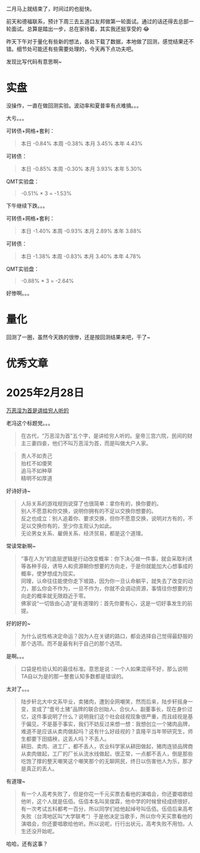 二月马上就结束了，时间过的也挺快。

前天和德福联系，预计下周三去五道口友邦做第一轮面试。通过的话还得去总部一轮面试。总算是踏出一步，总在家待着，其实我还挺享受的 :joy:

昨天下午对于量化有些新的想法，各处下载了数据，本地做了回测，感觉结果还不错。细节处可能还有些需要处理的，今天再下点功夫吧。

发现比写代码有意思啊~


# 实盘

没操作，一直在做回测实验。波动率和夏普率有点难搞。。。

大亏。。。

可转债+网格+套利：

>本日	-0.84%	本周	-0.38%	本月	3.45%	本年	4.43%

可转债：

>本日	-0.85%	本周	-0.30%	本月	3.93%	本年	5.30%

QMT实验盘：

> -0.51% * 3 = -1.53%

下午继续下跌。。。

可转债+网格+套利：

>本日	-1.40%	本周	-0.93%	本月	2.89%	本年	3.88%

可转债：

>本日	-1.38%	本周	-0.83%	本月	3.40%	本年	4.78%

QMT实验盘：

> -0.88% * 3 = -2.64%

好惨啊。。。


# 量化

回测了一圈，虽然今天跌的很惨，还是按回测结果来吧，干了~



# 优秀文章

# 2025年2月28日

[万恶淫为首是讲给穷人听的](https://mp.weixin.qq.com/s/tD6dWbUEK6FEJ2xilFKGFQ)

老冯这个标题党。。。

> 在古代，“万恶淫为首”五个字，是讲给穷人听的。皇帝三宫六院，民间的财主三妻四妾，他们不叫万恶淫为首，而是叫做大户人家。

>责人不如责己<br>
抬杠不如傻笑<br>
追马不如种草<br>
精明不如厚道

好诗好诗~

>人际关系的游戏规则说穿了也很简单：拿你有的，换你要的。<br>
别人不愿意和你交换，说明你拥有的不足以交换你想要的。<br>
反之也成立：别人追着你、要求交换，但你不愿意交换，说明对方有的，不足以交换你有的，至少你主观认为如此。<br>
无论男女关系、雇佣关系、经济贸易，都是这个道理。

常读常新啊~

>“事在人为”的底层逻辑是行动改变概率：你下决心做一件事，就会采取利诱等各种手段，诱导人和资源朝你想要的方向走，于是你就能加大心想事成的概率，使梦想成为现实。<br>
同理，认命往往能使你走下坡路，因为你一旦认命躺平，就失去了改变的动力，那么你会不作为，一旦不作为，你就不会调动资源，事情往你想要的方向走的概率就无限趋近于零。<br>
佛家说“一切皆由心造”是有道理的：首先你要有心，这是一切好事发生的前提。

好的好的~

>为什么说性格决定命运？因为人在关键的路口，都会选择自己觉得最舒服的那个选项。而不是最有利于自己的那个选项。

是啊。。。

> 口袋是检验认知的最佳标准。意思是说：一个人如果混得不好，那么说明TA自以为是的那一整套认知多数都是错误的。

太对了。。。


>陆步轩北大中文系毕业，卖猪肉，遭到全网嘲笑，然而后来，陆步轩摇身一变，变成了“壹号土猪”品牌的联合创始人、合伙人、副董事长，现在身价过亿，这件事说明了什么？说明我们这个社会歧视现象很严重，而且歧视是基于偏见，不是基于事实，我们不妨反过来想一想：我想创立一个猪肉品牌，难道不是应该从卖肉做起吗？这有什么好歧视的？袁隆平当年带研究生，师生都要下田插秧，这丢人吗？不丢人。<br>
耕田、卖肉、进工厂，都不丢人，农业科学家从耕田做起，猪肉连锁品牌商从卖肉做起，工厂的厂长从流水线做起，很正常，一点都不丢人，倒是那些吃饱了撑的整天嘲笑这个嘲笑那个的无聊网民，终日以伤害他人为乐，那才是真正的丢人。

有道理~

> 有一个人高考失败了，但是你花一千元买票去看他的演唱会，你还要唱歌给他听，这个人就是伍佰。伍佰本名叫吴俊霖，他中学的时候曾经成绩很好，有一次考试五科都考一百分，所以同学们给他起绰号叫伍佰。伍佰后来高考失败（台湾地区叫“大学联考”）于是他决定当歌手，所以你今天买票看他的演唱会，你还要唱歌给他听。所以说呢，行行出状元，高考失败不用怕，人生还没开始呢。

哈哈，还有这事？

